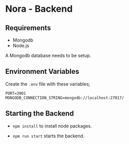 # Nora - Backend

## Requirements

- Mongodb
- Node.js

A Mongodb database needs to be setup.

## Environment Variables

Create the `.env` file with these variables;

```text
PORT=3001
MONGODB_CONNECTION_STRING=mongodb://localhost:27017/
```

## Starting the Backend

- `npm install` to install node packages.

- `npm run start` starts the backend.
